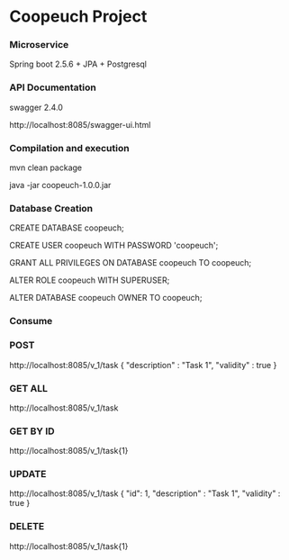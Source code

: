 # Coopeuch Project

### Microservice
Spring boot 2.5.6 + JPA + Postgresql

### API Documentation
swagger 2.4.0

http://localhost:8085/swagger-ui.html

### Compilation and execution
mvn clean package

java -jar coopeuch-1.0.0.jar


### Database Creation

CREATE DATABASE coopeuch;

CREATE USER coopeuch WITH PASSWORD 'coopeuch';

GRANT ALL PRIVILEGES ON DATABASE coopeuch TO coopeuch;

ALTER ROLE coopeuch WITH SUPERUSER;

ALTER DATABASE coopeuch OWNER TO coopeuch;


### Consume

### POST
http://localhost:8085/v_1/task
{
  "description" : "Task 1",
  "validity" : true
}

### GET ALL
http://localhost:8085/v_1/task

### GET BY ID
http://localhost:8085/v_1/task{1}

### UPDATE
http://localhost:8085/v_1/task
{
  "id": 1,
  "description" : "Task 1",
  "validity" : true
}

### DELETE
http://localhost:8085/v_1/task{1}

